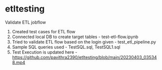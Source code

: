 # etltesting
Validate ETL jobflow
1. Created test cases for ETL flow
2. Connected local DB to create target tables - test-etl-flow.ipynb
3. Tried to validate ETL flow based on the login given - test_etl_pipeline.py
4. Sample SQL queries used - TestSQL.sql, TestSQL1.sql
5. Test Execution is updated here - https://github.com/pavithra2390/etltesting/blob/main/20230403_035348.mp4
